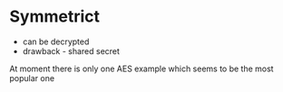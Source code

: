 # Symmetrict

- can be decrypted
- drawback - shared secret

At moment there is only one AES example which seems to be the most popular one
